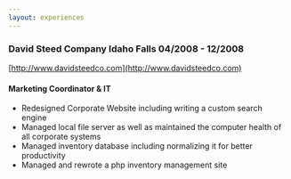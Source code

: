 ```yaml
---
layout: experiences
---
```


### David Steed Company  Idaho Falls	04/2008 - 12/2008
[http://www.davidsteedco.com](http://www.davidsteedco.com)
 
#### Marketing Coordinator & IT
- Redesigned Corporate Website including writing a custom search engine
- Managed local file server as well as maintained the computer health of all corporate systems
- Managed inventory database including normalizing it for better productivity
- Managed and rewrote a php inventory management site